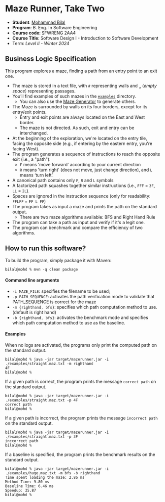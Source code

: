 # Maze Runner, Take Two

  * **Student**: [Mohammad Bilal](bilalm14@mcmaster.ca)
  * **Program**: B. Eng. In Software Engineering
  * **Course code**: SFWRENG 2AA4
  * **Course Title**: Software Design I - Introduction to Software Development 
  * Term: *Level II - Winter 2024*

## Business Logic Specification

This program explores a maze, finding a path from an entry point to an exit one.

- The maze is stored in a text file, with `#` representing walls and `␣` (_empty space_) representing passages.
- You’ll find examples of such mazes in the [`examples`](./examples) directory. 
    - You can also use the [Maze Generator](https://github.com/ace-lectures/maze-gen) to generate others.
- The Maze is surrounded by walls on its four borders, except for its entry/exit points.
    - Entry and exit points are always located on the East and West border.
    - The maze is not directed. As such, exit and entry can be interchanged.
- At the beginning of the exploration, we're located on the entry tile, facing the opposite side (e.g., if entering by the eastern entry, you're facing West).
- The program generates a sequence of instructions to reach the opposite exit (i.e., a "path"):
    - `F` means 'move forward' according to your current direction
    - `R` means 'turn right' (does not move, just change direction), and `L` means ‘turn left’. 
- A canonical path contains only `F`, `R` and `L` symbols
- A factorized path squashes together similar instructions (i.e., `FFF` = `3F`, `LL` = `2L`).
- Spaces are ignored in the instruction sequence (only for readability: `FFLFF` = `FF L FF`)
- The program takes as input a maze and prints the path on the standard output.
    - There are two maze algorithms available: BFS and Right Hand Rule
- The program can take a path as input and verify if it's a legit one.
- The program can benchmark and compare the efficiency of two algorithms.

## How to run this software?

To build the program, simply package it with Maven:

```
bilal@mohd % mvn -q clean package 
```

#### Command line arguments

- `-i MAZE_FILE`: specifies the filename to be used;
- `-p PATH_SEQUENCE`: activates the path verification mode to validate that PATH_SEQUENCE is correct for the maze
- `-m {righthand, bfs}`: specifies which path computation method to use. (default is right hand)
- `-b {righthand, bfs}`: activates the benchmark mode and specifies which path computation method to use as the baseline.

#### Examples

When no logs are activated, the programs only print the computed path on the standard output.

```
bilal@mohd % java -jar target/mazerunner.jar -i ./examples/straight.maz.txt -m righthand
4F
bilal@mohd %
```

If a given path is correct, the program prints the message `correct path` on the standard output.

```
bilal@mohd % java -jar target/mazerunner.jar -i ./examples/straight.maz.txt -p 4F
correct path
bilal@mohd %
```

If a given path is incorrect, the program prints the message `incorrect path` on the standard output.

```
bilal@mohd % java -jar target/mazerunner.jar -i ./examples/straight.maz.txt -p 3F
inccorrect path
bilal@mohd %
```

If a baseline is specified, the program prints the benchmark results on the standard output.

```
bilal@mohd % java -jar target/mazerunner.jar -i ./examples/huge.maz.txt -m bfs -b righthand
Time spent loading the maze: 2.86 ms
Method Time: 9.80 ms
Baseline Time: 6.46 ms
Speedup: 35.87
bilal@mohd %
```

